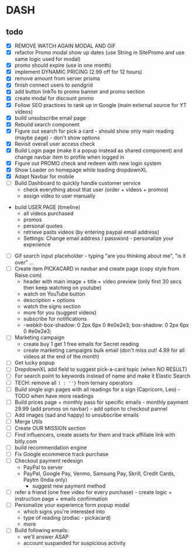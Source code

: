 # DASH

## todo

- [x] REMOVE WATCH AGAIN MODAL AND GIF
- [x] refactor Promo modal show up dates (use String in SitePromo and use same logic used for modal)
- [x] promo should expire (use in one month)
- [x] implement DYNAMIC PRICING (2.99 off for 12 hours)
- [x] remove amount from server prisma
- [x] finish connect users to sendgrid
- [x] add button linkTo to promo banner and promo section
- [x] create modal for discount promo
- [x] Follow SEO practices to rank up in Google (main external source for YT videos)
- [x] build unsubscribe email page
- [x] Rebuild search component
- [x] Figure out search for pick a card - should show only main reading (maybe page) - don't show options
- [x] Revisit overall user access check
- [x] Build Login page (make it a popup instead as shared component) and change navbar item to profile when logged in 
- [x] Figure out PROMO check and redeem with new login system
- [x] Show Loader on homepage while loading dropdownXL
- [x] Adapt Navbar for mobile
- [ ] Build Dashboard to quickly handle customer service
  - check everything about that user (order + videos + promos)
  - assign video to user manually
- build USER PAGE (timeline)
  - all videos purchased
  - promos
  - personal quotes
  - retrieve pasts videos (by entering paypal email address)
  - Settings: Change email address / password - personalize your experience
- [ ] Gif search input placeholder - typing "are you thinking about me", "is it over" ...
- [ ] Create item PICKACARD in navbar and create page (copy style from Raise.com)
  - header with main image + title + video preview (only first 30 secs then keep watching on youtube)
  - watch on YouTube button
  - description + options
  - watch the signs section
  - more for you (suggest videos)
  - subscribe for notifications
  - -webkit-box-shadow: 0 2px 6px 0 #e0e2e3; box-shadow: 0 2px 6px 0 #e0e2e3;
- [ ] Marketing campaign
	- create buy 1 get 1 free emails for Secret reading
	- create marketing campaigns bulk email (don't miss out! 4.99 for all videos at the end of the month)
- [ ] Get lucky popup
- [ ] DropdownXL add field to suggest pick-a-card topic (when NO RESULT)
- [ ] For search point to keywords instead of name and make it Elastic Search
- [ ] TECH: remove all `) : ''}` from ternary operators
- [ ] Build single sign pages with all readings for a sign (Capricorn, Leo) - TODO when have more readings
- [ ] Build prices page + monthly pass for specific emails - monthly payment 29.99 (add promos on navbar) - add option to checkout pannel
- [ ] Add images (sad and happy) to unsubscribe emails
- [ ] Merge Utils
- [ ] Create OUR MISSION section
- [ ] Find influencers, create assets for them and track affiliate link with bitly.com
- [ ] build recommendation engine
- [ ] Fix Google ecommerce track purchase
- [ ] Checkout payment redesign 
  - PayPal to server
  - PayPal, Google Pay, Venmo, Samsung Pay, Skrill, Credit Cards, Paytm (India only)
    - suggest new payment method 
- [ ] refer a friend (one free video for every purchase) - create logic + instruction page + emails confirmation
- [ ] Personalize your experience form popup modal
  - which signs you're interested into
  - type of reading (zodiac - pickacard)
  - more
- [ ] Build following emails: 
	- we'll answer ASAP
	- account suspanded for suspicious activity
